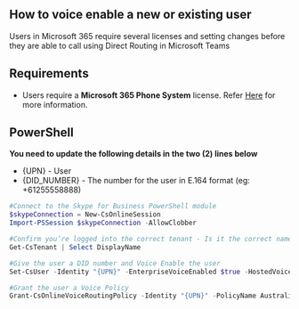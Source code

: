 ## How to voice enable a new or existing user
Users in Microsoft 365 require several licenses and setting changes before they are able to call using Direct Routing in Microsoft Teams

## Requirements
- Users require a **Microsoft 365 Phone System** license. Refer [Here](https://github.com/SBCConnect/documentation/blob/master/docs/pages/License-Requirements.md#license-requirements-for-microsoft-teams-direct-routing) for more information.

## PowerShell
**You need to update the following details in the two (2) lines below**
- {UPN} - User 
- {DID_NUMBER} - The number for the user in E.164 format (eg: +61255558888)

```powershell
#Connect to the Skype for Business PowerShell module 
$skypeConnection = New-CsOnlineSession 
Import-PSSession $skypeConnection -AllowClobber 

#Confirm you’re logged into the correct tenant - Is it the correct name?
Get-CsTenant | Select DisplayName 

#Give the user a DID number and Voice Enable the user 
Set-CsUser -Identity "{UPN}" -EnterpriseVoiceEnabled $true -HostedVoiceMail $true -OnPremLineURI tel:{DID_NUMBER} 

#Grant the user a Voice Policy 
Grant-CsOnlineVoiceRoutingPolicy -Identity "{UPN}" -PolicyName Australia 
```
